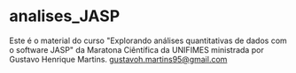 # analises_JASP
Este é o material do curso "Explorando análises quantitativas de dados com o software JASP" da Maratona Ciêntífica da UNIFIMES ministrada por Gustavo Henrique Martins.
gustavoh.martins95@gmail.com
